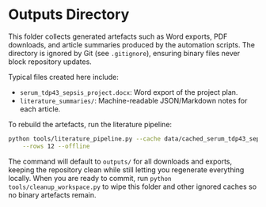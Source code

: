 # Outputs Directory

This folder collects generated artefacts such as Word exports, PDF downloads, and
article summaries produced by the automation scripts. The directory is ignored by
Git (see `.gitignore`), ensuring binary files never block repository updates.

Typical files created here include:

- `serum_tdp43_sepsis_project.docx`: Word export of the project plan.
- `literature_summaries/`: Machine-readable JSON/Markdown notes for each article.

To rebuild the artefacts, run the literature pipeline:

```bash
python tools/literature_pipeline.py --cache data/cached_serum_tdp43_sepsis_crossref.json \
    --rows 12 --offline
```

The command will default to `outputs/` for all downloads and exports, keeping the
repository clean while still letting you regenerate everything locally. When you
are ready to commit, run `python tools/cleanup_workspace.py` to wipe this folder
and other ignored caches so no binary artefacts remain.
